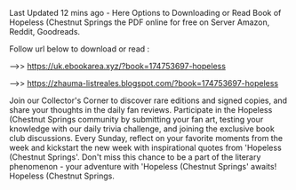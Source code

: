 Last Updated 12 mins ago - Here Options to Downloading or Read Book of Hopeless (Chestnut Springs the PDF online for free on Server Amazon, Reddit, Goodreads.
 
Follow url below to download or read :
 
-->> https://uk.ebookarea.xyz/?book=174753697-hopeless
 
-->> https://zhauma-listreales.blogspot.com/?book=174753697-hopeless
 
Join our Collector's Corner to discover rare editions and signed copies, and share your thoughts in the daily fan reviews.
Participate in the Hopeless (Chestnut Springs community by submitting your fan art, testing your knowledge with our daily trivia challenge, and joining the exclusive book club discussions.
Every Sunday, reflect on your favorite moments from the week and kickstart the new week with inspirational quotes from 'Hopeless (Chestnut Springs'. Don't miss this chance to be a part of the literary phenomenon - your adventure with 'Hopeless (Chestnut Springs' awaits! Hopeless (Chestnut Springs.

